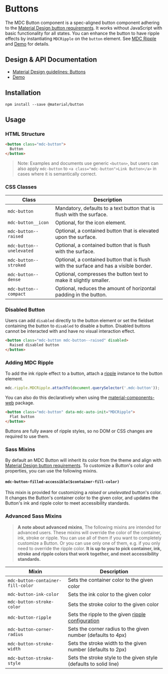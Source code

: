 <!--docs:
title: "Buttons"
layout: detail
section: components
excerpt: "Material Design-styled buttons."
iconId: button
path: /catalog/buttons/
-->

# Buttons

<!--<div class="article__asset">
  <a class="article__asset-link"
     href="https://material-components-web.appspot.com/button.html">
    <img src="{{ site.rootpath }}/images/mdc_web_screenshots/buttons.png" width="363" alt="Buttons screenshot">
  </a>
</div>-->

The MDC Button component is a spec-aligned button component adhering to the
[Material Design button requirements](https://material.io/guidelines/components/buttons.html).
It works without JavaScript with basic functionality for all states.
You can enhance the button to have ripple effects by instantiating `MDCRipple` on
the `button` element. See [MDC Ripple](https://github.com/material-components/material-components-web/tree/master/packages/mdc-ripple) and [Demo](https://material-components-web.appspot.com/button.html) for details.

## Design & API Documentation

<ul class="icon-list">
  <li class="icon-list-item icon-list-item--spec">
    <a href="https://material.io/guidelines/components/buttons.html">Material Design guidelines: Buttons</a>
  </li>
  <li class="icon-list-item icon-list-item--link">
    <a href="https://material-components-web.appspot.com/button.html">Demo</a>
  </li>
</ul>

## Installation

```
npm install --save @material/button
```

## Usage

### HTML Structure
```html
<button class="mdc-button">
  Button
</button>
```

> Note: Examples and documents use generic `<button>`, but users can also apply
`mdc-button` to `<a class="mdc-button">Link Button</a>` in cases where it is
semantically correct.

### CSS Classes

| Class                 | Description                                             |
| --------------------- | ------------------------------------------------------- |
| `mdc-button`          | Mandatory, defaults to a text button that is flush with the surface.|
| `mdc-button__icon`    | Optional, for the icon element. |
| `mdc-button--raised`  | Optional, a contained button that is elevated upon the surface.   |
| `mdc-button--unelevated`  | Optional, a contained button that is flush with the surface.  |
| `mdc-button--stroked`  | Optional, a contained button that is flush with the surface and has a visible border. |
| `mdc-button--dense`   | Optional, compresses the button text to make it slightly smaller. |
| `mdc-button--compact` | Optional, reduces the amount of horizontal padding in the button. |


### Disabled Button

Users can add `disabled` directly to the button element or set the fieldset containing
the button to `disabled` to disable a button. Disabled buttons cannot be interacted
with and have no visual interaction effect.

```html
<button class="mdc-button mdc-button--raised" disabled>
  Raised disabled button
</button>
```

### Adding MDC Ripple

To add the ink ripple effect to a button, attach a [ripple](../mdc-ripple) instance to the
button element.

```js
mdc.ripple.MDCRipple.attachTo(document.querySelector('.mdc-button'));
```

You can also do this declaratively when using the [material-components-web](../material-components-web) package.

```html
<button class="mdc-button" data-mdc-auto-init="MDCRipple">
  Flat button
</button>
```

Buttons are fully aware of ripple styles, so no DOM or CSS changes are required to use them.

### Sass Mixins

By default an MDC Button will inherit its color from the theme and align with [Material Design button requirements](https://material.io/guidelines/components/buttons.html). To customize a Button's color and properties, you can use the following mixins.

#### `mdc-button-filled-accessible($container-fill-color)`

This mixin is provided for customizing a *raised* or *unelevated* button's color. It changes the Button's
container color to the given color, and updates the Button's ink and ripple color to meet accessibility standards.

### Advanced Sass Mixins

> **A note about advanced mixins**, The following mixins are intended for advanced users. These mixins will override the color of the container, ink, stroke or ripple. You can use all of them if you want to completely customize a Button. Or you can use only one of them, e.g. if you only need to override the ripple color. **It is up to you to pick container, ink, stroke and ripple colors that work together, and meet accessibility standards.**

| Mixin                 | Description                                             |
| --------------------- | ------------------------------------------------------- |
| `mdc-button-container-fill-color` | Sets the container color to the given color |
| `mdc-button-ink-color` | Sets the ink color to the given color |
| `mdc-button-stroke-color` | Sets the stroke color to the given color |
| `mdc-button-ripple` | Sets the ripple to the given [ripple configuration](https://github.com/material-components/material-components-web/blob/master/packages/mdc-ripple/README.md) |
| `mdc-button-corner-radius` | Sets the corner radius to the given number (defaults to 4px) |
| `mdc-button-stroke-width` | Sets the stroke width to the given number (defaults to 2px) |
| `mdc-button-stroke-style` | Sets the stroke style to the given style (defaults to solid line) |

